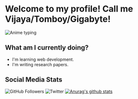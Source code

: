 # Welcome to my profile! Call me Vijaya/Tomboy/Gigabyte!
![Anime typing](https://media1.tenor.com/images/5161ae4246c84f469a9a2d191e4e1b1f/tenor.gif?itemid=16461882)

## What am I currently doing?
- I'm learning web development.
- I'm writing research papers.

## Social Media Stats
![GitHub Followers](https://img.shields.io/github/followers/VijayaGB98?label=GitHub%20Followers&style=for-the-badge) ![Twitter](https://img.shields.io/twitter/follow/VijayaGb?label=Twitter%20Followers&style=for-the-badge)
[![Anurag's github stats](https://github-readme-stats.vercel.app/api?username=VijayaGB98&show_icons=true&theme=rgraywhite)](https://github.com/anuraghazra/github-readme-stats)
<!--
**VijayaGB98/VijayaGB98** is a ✨ _special_ ✨ repository because its `README.md` (this file) appears on your GitHub profile.

Here are some ideas to get you started:

- 🔭 I’m currently working on ...
- 🌱 I’m currently learning ...
- 👯 I’m looking to collaborate on ...
- 🤔 I’m looking for help with ...
- 💬 Ask me about ...
- 📫 How to reach me: ...
- 😄 Pronouns: ...
- ⚡ Fun fact: ...
-->
